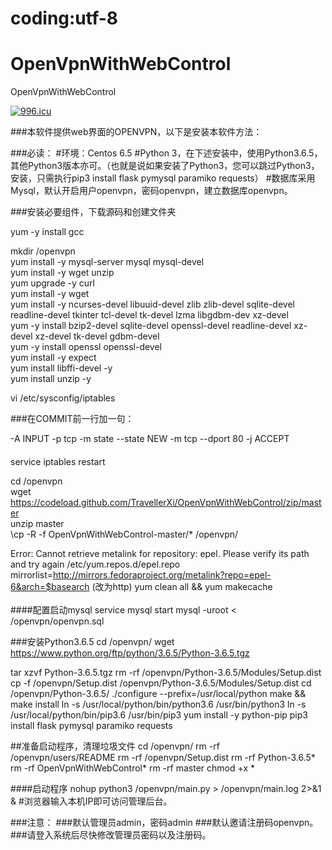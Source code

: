 # coding:utf-8
# OpenVpnWithWebControl
OpenVpnWithWebControl

<a href="https://996.icu"><img src="https://img.shields.io/badge/link-996.icu-red.svg" alt="996.icu" /></a>


###本软件提供web界面的OPENVPN，以下是安装本软件方法：

###必读：
#环境：Centos 6.5
#Python 3，在下述安装中，使用Python3.6.5，其他Python3版本亦可。（也就是说如果安装了Python3，您可以跳过Python3，安装，只需执行pip3 install flask pymysql paramiko requests）
#数据库采用Mysql，默认开启用户openvpn，密码openvpn，建立数据库openvpn。

###安装必要组件，下载源码和创建文件夹

yum -y install gcc

mkdir /openvpn <br>
yum install -y mysql-server mysql mysql-devel <br>
yum install -y wget unzip<br>
yum upgrade -y curl<br>
yum install -y wget<br>
yum install -y ncurses-devel libuuid-devel zlib zlib-devel sqlite-devel readline-devel tkinter tcl-devel tk-devel lzma libgdbm-dev xz-devel<br>
yum -y install bzip2-devel sqlite-devel openssl-devel readline-devel xz-devel xz-devel tk-devel gdbm-devel<br>
yum -y install openssl openssl-devel<br>
yum install -y expect<br>
yum install libffi-devel -y<br>
yum install unzip -y<br>

vi /etc/sysconfig/iptables<br>

###在COMMIT前一行加一句：

-A INPUT -p tcp -m state --state NEW -m tcp --dport 80 -j ACCEPT<br>
####

service iptables restart<br>

cd /openvpn<br>
wget https://codeload.github.com/TravellerXi/OpenVpnWithWebControl/zip/master<br>
unzip master<br>
\cp -R -f OpenVpnWithWebControl-master/* /openvpn/<br>

Error: Cannot retrieve metalink for repository: epel. Please verify its path and try again  /etc/yum.repos.d/epel.repo
mirrorlist=http://mirrors.fedoraproject.org/metalink?repo=epel-6&arch=$basearch (改为http)
yum clean all && yum makecache<br>
<br>
####配置启动mysql
service mysql start
mysql -uroot < /openvpn/openvpn.sql


###安装Python3.6.5
cd /openvpn/ 
wget https://www.python.org/ftp/python/3.6.5/Python-3.6.5.tgz

tar xzvf Python-3.6.5.tgz
rm -rf /openvpn/Python-3.6.5/Modules/Setup.dist
cp -f /openvpn/Setup.dist /openvpn/Python-3.6.5/Modules/Setup.dist
cd /openvpn/Python-3.6.5/
./configure --prefix=/usr/local/python
make && make install
ln -s /usr/local/python/bin/python3.6 /usr/bin/python3
ln -s /usr/local/python/bin/pip3.6 /usr/bin/pip3
yum install -y python-pip
pip3 install flask pymysql paramiko requests

##准备启动程序，清理垃圾文件
cd /openvpn/ 
rm -rf /openvpn/users/README
rm -rf /openvpn/Setup.dist
rm -rf Python-3.6.5*
rm -rf OpenVpnWithWebControl*
rm -rf master
chmod +x *


####启动程序
nohup python3 /openvpn/main.py > /openvpn/main.log 2>&1 &
#浏览器输入本机IP即可访问管理后台。


###注意：
###默认管理员admin，密码admin
###默认邀请注册码openvpn。
###请登入系统后尽快修改管理员密码以及注册码。

